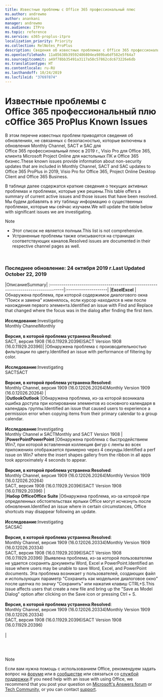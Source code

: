 ```yaml
---
title: Известные проблемы с Office 365 профессиональный плюс
ms.author: andrewmo
author: anankani
manager: andrewmo
ms.audience: ITPro
ms.topic: reference
ms.service: o365-proplus-itpro
localization_priority: Priority
ms.collection: RelNotes_ProPlus
description: Сведения об известных проблемах с Office 365 профессиональный плюс
ms.openlocfilehash: 11a85638b39592486804ea989ba6df582e5f64a7
ms.sourcegitcommit: a49f78bb35491a3117a58c57862cdc673226e6db
ms.translationtype: HT
ms.contentlocale: ru-RU
ms.lasthandoff: 10/24/2019
ms.locfileid: "37697874"
---
```

# <a name="office-365-proplus-known-issues"></a><span data-ttu-id="e9329-103">Известные проблемы с Office 365 профессиональный плюс</span><span class="sxs-lookup"><span data-stu-id="e9329-103">Office 365 ProPlus Known Issues</span></span>

<span data-ttu-id="e9329-104">В этом перечне известных проблем приводятся сведения об обновлениях, не связанных с безопасностью, которые включены в обновления Monthly Channel, SACT и SAC для Office 365 профессиональный плюс в 2019 г., Visio Pro для Office 365, клиента Microsoft Project Online для настольных ПК и Office 365 бизнес.</span><span class="sxs-lookup"><span data-stu-id="e9329-104">These known issues provide information about non-security updates that are included in Monthly Channel, SACT and SAC updates to Office 365 ProPlus in 2019, Visio Pro for Office 365, Project Online Desktop Client and Office 365 Business.</span></span>

<span data-ttu-id="e9329-105">В таблице далее содержатся краткие сведения о текущих активных проблемах и проблемах, которые уже решены.</span><span class="sxs-lookup"><span data-stu-id="e9329-105">This table offers a summary of current active issues and those issues that have been resolved.</span></span>  <span data-ttu-id="e9329-106">Мы будем добавлять в эту таблицу информацию о существенных проблемах, которые мы сейчас изучаем.</span><span class="sxs-lookup"><span data-stu-id="e9329-106">We will update the table below with significant issues we are investigating.</span></span>

> [!NOTE]
>- <span data-ttu-id="e9329-107">Этот список не является полным.</span><span class="sxs-lookup"><span data-stu-id="e9329-107">This list is not comprehensive.</span></span>
>- <span data-ttu-id="e9329-108">Устраненные проблемы также описываются на страницах соответствующих каналов.</span><span class="sxs-lookup"><span data-stu-id="e9329-108">Resolved issues are documented in their respective channel pages as well.</span></span>

<br>

### <a name="last-updated-october-24-2019"></a><span data-ttu-id="e9329-109">Последнее обновление: 24 октября 2019 г.</span><span class="sxs-lookup"><span data-stu-id="e9329-109">Last Updated October 22, 2019</span></span>

|<span data-ttu-id="e9329-110">Описание</span><span class="sxs-lookup"><span data-stu-id="e9329-110">Summary</span></span>|
:-------------------------------------------------------------------------------------|:---------------------|
|<span data-ttu-id="e9329-111">**Excel**</span><span class="sxs-lookup"><span data-stu-id="e9329-111">**Excel**</span></span>
|<span data-ttu-id="e9329-112">Обнаружена проблема, при которой содержимое диалогового окна "Поиск и замена" изменялось, если курсор находился в нем после нахождения первого элемента.</span><span class="sxs-lookup"><span data-stu-id="e9329-112">Identified an issue with Find and Replace that changed where the focus was in the dialog after finding the first item.</span></span> <br><br> <span data-ttu-id="e9329-113">**Исследование**:</span><span class="sxs-lookup"><span data-stu-id="e9329-113">Investigating</span></span> <br><span data-ttu-id="e9329-114">Monthly Channel</span><span class="sxs-lookup"><span data-stu-id="e9329-114">Monthly</span></span><br> <br><span data-ttu-id="e9329-115">**Версия, в которой проблема устранена**:</span><span class="sxs-lookup"><span data-stu-id="e9329-115">**Resolved**:</span></span> <br> <span data-ttu-id="e9329-116">SACT, версия 1908 (16.0.11929.20396)</span><span class="sxs-lookup"><span data-stu-id="e9329-116">SACT Version 1908 (16.0.11929.20396)</span></span>|
|<span data-ttu-id="e9329-117">Обнаружена проблема с производительностью фильтрации по цвету.</span><span class="sxs-lookup"><span data-stu-id="e9329-117">Identified an issue with performance of filtering by color.</span></span> <br><br> <span data-ttu-id="e9329-118">**Исследование**:</span><span class="sxs-lookup"><span data-stu-id="e9329-118">Investigating</span></span> <br><span data-ttu-id="e9329-119">SACT</span><span class="sxs-lookup"><span data-stu-id="e9329-119">SACT</span></span><br> <br><span data-ttu-id="e9329-120">**Версия, в которой проблема устранена**:</span><span class="sxs-lookup"><span data-stu-id="e9329-120">**Resolved**:</span></span> <br> <span data-ttu-id="e9329-121">Monthly Channel, версия 1909 (16.0.12026.20264)</span><span class="sxs-lookup"><span data-stu-id="e9329-121">Monthly Version 1909 (16.0.12026.20264)</span></span>
|<br>
|<span data-ttu-id="e9329-122">**Outlook**</span><span class="sxs-lookup"><span data-stu-id="e9329-122">**Outlook**</span></span>
|<span data-ttu-id="e9329-123">Обнаружена проблема, из-за которой возникала ошибка доступа при копировании элементов из основного календаря в календарь группы.</span><span class="sxs-lookup"><span data-stu-id="e9329-123">Identified an issue that caused users to experience a permission error when copying items from their primary calendar to a group calendar.</span></span> <br><br> <span data-ttu-id="e9329-124">**Исследование**:</span><span class="sxs-lookup"><span data-stu-id="e9329-124">Investigating</span></span> <br><span data-ttu-id="e9329-125">Monthly Channel и SACT</span><span class="sxs-lookup"><span data-stu-id="e9329-125">Monthly and SACT Version 1908</span></span>
|<br>
|<span data-ttu-id="e9329-126">**PowerPoint**</span><span class="sxs-lookup"><span data-stu-id="e9329-126">**PowerPoint**</span></span>
|<span data-ttu-id="e9329-127">Обнаружена проблема с быстродействием Win7, при которой вставленная коллекция фигур с ленты во всех приложениях отображается примерно через 4 секунды.</span><span class="sxs-lookup"><span data-stu-id="e9329-127">Identified a perf issue on Win7 where the insert shapes gallery from the ribbon in all apps took approximately 4 seconds to appear.</span></span><br><br> <span data-ttu-id="e9329-128">**Версия, в которой проблема устранена**:</span><span class="sxs-lookup"><span data-stu-id="e9329-128">**Resolved**:</span></span> <br><span data-ttu-id="e9329-129">Monthly Channel, версия 1909 (16.0.12026.20264)</span><span class="sxs-lookup"><span data-stu-id="e9329-129">Monthly Version 1909 (16.0.12026.20264)</span></span> <br> <span data-ttu-id="e9329-130">SACT, версия 1908 (16.0.11929.20396)</span><span class="sxs-lookup"><span data-stu-id="e9329-130">SACT Version 1908 (16.0.11929.20396)</span></span>
|<br>
|<span data-ttu-id="e9329-131">**Набор Office**</span><span class="sxs-lookup"><span data-stu-id="e9329-131">**Office Suite**</span></span>
|<span data-ttu-id="e9329-132">Обнаружена проблема, из-за которой при определенных обстоятельствах ярлыки Office могут исчезнуть после обновления.</span><span class="sxs-lookup"><span data-stu-id="e9329-132">Identified an issue where in certain circumstances, Office shortcuts may disappear following an update.</span></span>  <br><br> <span data-ttu-id="e9329-133">**Исследование**:</span><span class="sxs-lookup"><span data-stu-id="e9329-133">Investigating</span></span> <br> <span data-ttu-id="e9329-134">SAC</span><span class="sxs-lookup"><span data-stu-id="e9329-134">SAC</span></span><br><br> <span data-ttu-id="e9329-135">**Версия, в которой проблема устранена**:</span><span class="sxs-lookup"><span data-stu-id="e9329-135">**Resolved**:</span></span> <br><span data-ttu-id="e9329-136">Monthly Channel, версия 1909 (16.0.12026.20334)</span><span class="sxs-lookup"><span data-stu-id="e9329-136">Monthly Version 1909 (16.0.12026.20334)</span></span> <br> <span data-ttu-id="e9329-137">SACT, версия 1908 (16.0.11929.20396)</span><span class="sxs-lookup"><span data-stu-id="e9329-137">SACT Version 1908 (16.0.11929.20396)</span></span>
|<span data-ttu-id="e9329-138">Выявлена проблема, из-за которой пользователям не удается сохранять документы Word, Excel и PowerPoint.</span><span class="sxs-lookup"><span data-stu-id="e9329-138">Identified an issue where users may be unable to save Word, Excel, and PowerPoint documents.</span></span>  <span data-ttu-id="e9329-139">Эта проблема возникает у пользователей, создающих файл и использующих параметр "Сохранить как модельное диалоговое окно" после щелчка по значку "Сохранить" или нажатия клавиш CTRL+S.</span><span class="sxs-lookup"><span data-stu-id="e9329-139">This issue affects users that create a new file and bring up the "Save as Model Dialog" option after clicking on the Save icon or pressing Ctrl + S.</span></span><br><br> <span data-ttu-id="e9329-140">**Версия, в которой проблема устранена**:</span><span class="sxs-lookup"><span data-stu-id="e9329-140">**Resolved**:</span></span> <br><span data-ttu-id="e9329-141">Monthly Channel, версия 1909 (16.0.12026.20334)</span><span class="sxs-lookup"><span data-stu-id="e9329-141">Monthly Version 1909 (16.0.12026.20334)</span></span> <br> <span data-ttu-id="e9329-142">SACT, версия 1908 (16.0.11929.20396)</span><span class="sxs-lookup"><span data-stu-id="e9329-142">SACT Version 1908 (16.0.11929.20396)</span></span><br><br>
|



<br>
<br>

> [!NOTE]
> <span data-ttu-id="e9329-143">Если вам нужна помощь с использованием Office, рекомендуем задать вопрос на [форуме](https://answers.microsoft.com/) или в [сообществе](https://techcommunity.microsoft.com/) или связаться со [службой поддержки](https://support.microsoft.com/contactus).</span><span class="sxs-lookup"><span data-stu-id="e9329-143">If you need help with an issue with using Office, we recommend that you post your question on [Microsoft's Answers forum](https://answers.microsoft.com/) or [Tech Community](https://techcommunity.microsoft.com/), or you can contact [support](https://support.microsoft.com/contactus).</span></span>
